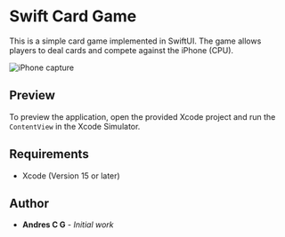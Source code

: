 # Swift Card Game

This is a simple card game implemented in SwiftUI. The game allows players to deal cards and compete against the iPhone (CPU).

![iPhone capture](https://raw.githubusercontent.com/AndresCampuzano/swift-card-game/main/swift-card-game/Assets.xcassets/Github/screenshot.imageset/Screenshot%202024-05-14%20at%2010.18.28%E2%80%AFAM.png)




## Preview

To preview the application, open the provided Xcode project and run the `ContentView` in the Xcode Simulator.

## Requirements

- Xcode (Version 15 or later)
  
## Author

- **Andres C G** - *Initial work*
